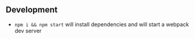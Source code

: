 ## Development
- `npm i && npm start` will install dependencies and will start a webpack dev server
